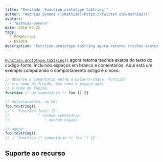 ```yaml
---
title: "Revisado `Function.prototype.toString`"
author: "Mathias Bynens ([@mathias](https://twitter.com/mathias))"
avatars: 
  - "mathias-bynens"
date: 2018-03-25
tags: 
  - ECMAScript
  - ES2019
description: "Function.prototype.toString agora retorna trechos exatos do texto do código-fonte, incluindo espaços em branco e comentários."
---
```

[`Function.prototype.toString()`](https://tc39.es/Function-prototype-toString-revision/) agora retorna trechos exatos do texto do código-fonte, incluindo espaços em branco e comentários. Aqui está um exemplo comparando o comportamento antigo e o novo:

<!--truncate-->
```js
// Observe o comentário entre a palavra-chave `function`
// e o nome da função, bem como o espaço após
// o nome da função.
function /* um comentário */ foo () {}

// Anteriormente, no V8:
foo.toString();
// → 'function foo() {}'
//             ^ nenhum comentário
//                ^ nenhum espaço

// Agora:
foo.toString();
// → 'function /* comentário */ foo () {}'
```

## Suporte ao recurso

<feature-support chrome="66 /blog/v8-release-66#function-tostring"
                 firefox="sim"
                 safari="não"
                 nodejs="8"
                 babel="não"></feature-support>
